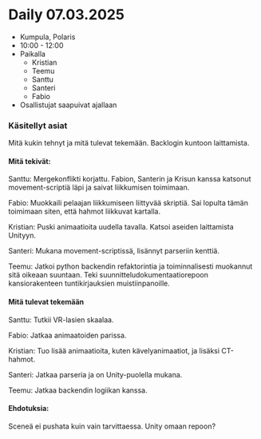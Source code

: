 # Daily 07.03.2025

- Kumpula, Polaris
- 10:00 - 12:00  
- Paikalla
    - Kristian
    - Teemu
    - Santtu
    - Santeri
    - Fabio
- Osallistujat saapuivat ajallaan

### Käsitellyt asiat

Mitä kukin tehnyt ja mitä tulevat tekemään. Backlogin kuntoon laittamista.

#### Mitä tekivät:

Santtu: Mergekonflikti korjattu. Fabion, Santerin ja Krisun kanssa katsonut movement-scriptiä läpi ja saivat liikkumisen toimimaan. 

Fabio: Muokkaili pelaajan liikkumiseen liittyvää skriptiä. Sai lopulta tämän toimimaan siten, että hahmot liikkuvat kartalla.

Kristian: Puski animaatioita uudella tavalla. Katsoi aseiden laittamista Unityyn.

Santeri: Mukana movement-scriptissä, lisännyt parseriin kenttiä.

Teemu: Jatkoi python backendin refaktorintia ja toiminnalisesti muokannut sitä oikeaan suuntaan. Teki suunnitteludokumentaatiorepoon kansiorakenteen tuntikirjauksien muistiinpanoille. 

#### Mitä tulevat tekemään


Santtu: Tutkii VR-lasien skaalaa. 

Fabio: Jatkaa animaatoiden parissa. 

Kristian: Tuo lisää animaatioita, kuten kävelyanimaatiot, ja lisäksi CT-hahmot.

Santeri: Jatkaa parseria ja on Unity-puolella mukana.

Teemu: Jatkaa backendin logiikan kanssa.

#### Ehdotuksia:

Sceneä ei pushata kuin vain tarvittaessa.  Unity omaan repoon?
